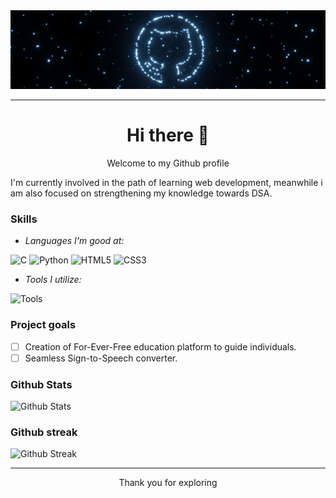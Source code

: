 <img src="logo1.png" alt="Github logo using Blender">

---
<h1 align=center>Hi there 👋</h1>

<p align=center>Welcome to my Github profile</p>

<!--
Here are some ideas to get you started:
- 🔭 I’m currently working on ...
- 🌱 I’m currently learning ...
- 👯 I’m looking to collaborate on ...
- 🤔 I’m looking for help with ...
- 💬 Ask me about ...
- 📫 How to reach me: ...
- 😄 Pronouns: ...
- ⚡ Fun fact: ...
-->

I'm currently involved in the path of learning web development, meanwhile i am also focused on strengthening my knowledge towards DSA.

### Skills
- *Languages I'm good at:* <div>
<img src="https://img.shields.io/badge/c-%2300599C.svg?style=plastic&logo=c&logoColor=white" alt="C">
<img src="https://img.shields.io/badge/Python-%233776AB.svg?style=plastic&logo=python&logoColor=white" alt="Python">
<img src="https://img.shields.io/badge/html5-%23E34F26.svg?style=plastic&logo=html5&logoColor=white" alt="HTML5">
<img src="https://img.shields.io/badge/css3-%231572B6.svg?style=plastic&logo=css3&logoColor=white" alt="CSS3">
</div>

- *Tools I utilize:*

![Tools](https://skillicons.dev/icons?i=git,vscode,blender&theme=light)

### Project goals
- [ ] Creation of For-Ever-Free education platform to guide individuals.
- [ ] Seamless Sign-to-Speech converter.

### Github Stats

![Github Stats](https://github-readme-stats.vercel.app/api?username=karthi1048&theme=gotham&hide_border=false&include_all_commits=false&count_private=false&border_radius=10%&show_icons=true&card_width=495px&rank_icon=github)

### Github streak

![Github Streak](https://github-readme-streak-stats.herokuapp.com/?user=karthi1048&theme=gotham&hide_border=false&border_radius=2%)

---
<p align=center>Thank you for exploring</p>
